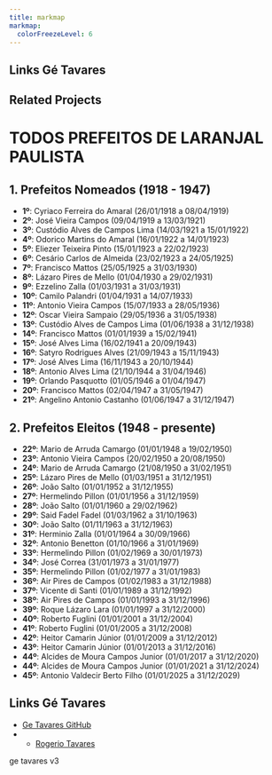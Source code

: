 ```yaml
---
title: markmap
markmap:
  colorFreezeLevel: 6
---
```


## Links Gé Tavares


## Related Projects

# TODOS PREFEITOS DE LARANJAL PAULISTA



## 1. Prefeitos Nomeados **(1918 - 1947)**
   - **1º**: Cyriaco Ferreira do Amaral (26/01/1918 a 08/04/1919)
   - **2º**: José Vieira Campos (09/04/1919 a 13/03/1921)
   - **3º**: Custódio Alves de Campos Lima (14/03/1921 a 15/01/1922)
   - **4º**: Odorico Martins do Amaral (16/01/1922 a 14/01/1923)
   - **5º**: Eliezer Teixeira Pinto (15/01/1923 a 22/02/1923)
   - **6º**: Cesário Carlos de Almeida (23/02/1923 a 24/05/1925)
   - **7º**: Francisco Mattos (25/05/1925 a 31/03/1930)
   - **8º**: Lázaro Pires de Mello (01/04/1930 a 29/02/1931)
   - **9º**: Ezzelino Zalla (01/03/1931 a 31/03/1931)
   - **10º**: Camilo Palandri (01/04/1931 a 14/07/1933)
   - **11º**: Antonio Vieira Campos (15/07/1933 a 28/05/1936)
   - **12º**: Oscar Vieira Sampaio (29/05/1936 a 31/05/1938)
   - **13º**: Custódio Alves de Campos Lima (01/06/1938 a 31/12/1938)
   - **14º**: Francisco Mattos (01/01/1939 a 15/02/1941)
   - **15º**: José Alves Lima (16/02/1941 a 20/09/1943)
   - **16º**: Satyro Rodrigues Alves (21/09/1943 a 15/11/1943)
   - **17º**: José Alves Lima (16/11/1943 a 20/10/1944)
   - **18º**: Antonio Alves Lima (21/10/1944 a 31/04/1946)
   - **19º**: Orlando Pasquotto (01/05/1946 a 01/04/1947)
   - **20º**: Francisco Mattos (02/04/1947 a 31/05/1947)
   - **21º**: Angelino Antonio Castanho (01/06/1947 a 31/12/1947)

## 2. Prefeitos Eleitos **(1948 - presente)**
   - **22º**: Mario de Arruda Camargo (01/01/1948 a 19/02/1950)
   - **23º**: Antonio Vieira Campos (20/02/1950 a 20/08/1950)
   - **24º**: Mario de Arruda Camargo (21/08/1950 a 31/02/1951)
   - **25º**: Lázaro Pires de Mello (01/03/1951 a 31/12/1951)
   - **26º**: João Salto (01/01/1952 a 31/12/1955)
   - **27º**: Hermelindo Pillon (01/01/1956 a 31/12/1959)
   - **28º**: João Salto (01/01/1960 a 29/02/1962)
   - **29º**: Said Fadel Fadel (01/03/1962 a 31/10/1963)
   - **30º**: João Salto (01/11/1963 a 31/12/1963)
   - **31º**: Herminio Zalla (01/01/1964 a 30/09/1966)
   - **32º**: Antonio Benetton (01/10/1966 a 31/01/1969)
   - **33º**: Hermelindo Pillon (01/02/1969 a 30/01/1973)
   - **34º**: José Correa (31/01/1973 a 31/01/1977)
   - **35º**: Hermelindo Pillon (01/02/1977 a 31/01/1983)
   - **36º**: Air Pires de Campos (01/02/1983 a 31/12/1988)
   - **37º**: Vicente di Santi (01/01/1989 a 31/12/1992)
   - **38º**: Air Pires de Campos (01/01/1993 a 31/12/1996)
   - **39º**: Roque Lázaro Lara (01/01/1997 a 31/12/2000)
   - **40º**: Roberto Fuglini (01/01/2001 a 31/12/2004)
   - **41º**: Roberto Fuglini (01/01/2005 a 31/12/2008)
   - **42º**: Heitor Camarin Júnior (01/01/2009 a 31/12/2012)
   - **43º**: Heitor Camarin Júnior (01/01/2013 a 31/12/2016)
   - **44º**: Alcides de Moura Campos Junior (01/01/2017 a 31/12/2020)
   - **44º**: Alcides de Moura Campos Junior (01/01/2021 a 31/12/2024)
   - **45º**: Antonio Valdecir Berto Filho (01/01/2025 a 31/12/2029)


## Links Gé Tavares


- [Ge Tavares GitHub](https://github.com/rogtavares)
- - [Rogerio Tavares ](https://rogeriotavares.myportfolio.com/)

ge tavares v3
